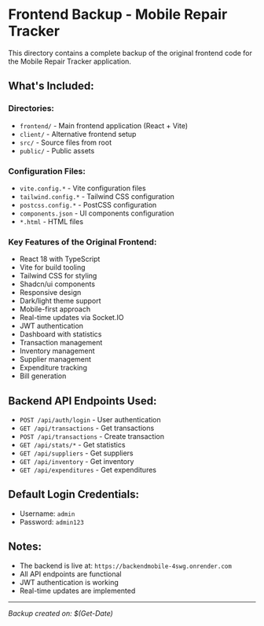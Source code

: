 # Frontend Backup - Mobile Repair Tracker

This directory contains a complete backup of the original frontend code for the Mobile Repair Tracker application.

## What's Included:

### Directories:
- `frontend/` - Main frontend application (React + Vite)
- `client/` - Alternative frontend setup
- `src/` - Source files from root
- `public/` - Public assets

### Configuration Files:
- `vite.config.*` - Vite configuration files
- `tailwind.config.*` - Tailwind CSS configuration
- `postcss.config.*` - PostCSS configuration
- `components.json` - UI components configuration
- `*.html` - HTML files

### Key Features of the Original Frontend:
- React 18 with TypeScript
- Vite for build tooling
- Tailwind CSS for styling
- Shadcn/ui components
- Responsive design
- Dark/light theme support
- Mobile-first approach
- Real-time updates via Socket.IO
- JWT authentication
- Dashboard with statistics
- Transaction management
- Inventory management
- Supplier management
- Expenditure tracking
- Bill generation

## Backend API Endpoints Used:
- `POST /api/auth/login` - User authentication
- `GET /api/transactions` - Get transactions
- `POST /api/transactions` - Create transaction
- `GET /api/stats/*` - Get statistics
- `GET /api/suppliers` - Get suppliers
- `GET /api/inventory` - Get inventory
- `GET /api/expenditures` - Get expenditures

## Default Login Credentials:
- Username: `admin`
- Password: `admin123`

## Notes:
- The backend is live at: `https://backendmobile-4swg.onrender.com`
- All API endpoints are functional
- JWT authentication is working
- Real-time updates are implemented

---
*Backup created on: $(Get-Date)* 